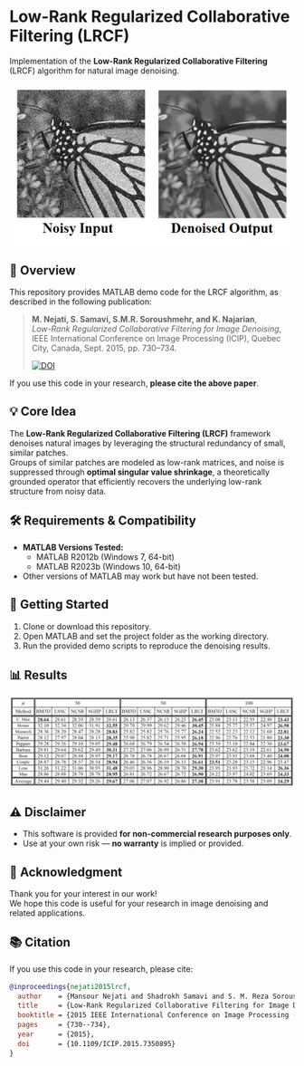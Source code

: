 # Low-Rank Regularized Collaborative Filtering (LRCF)

Implementation of the **Low-Rank Regularized Collaborative Filtering** (LRCF) algorithm for natural image denoising.

<p align="center">
  <img src="readme.png" width="500" alt="LRCF Illustration">
</p>



## 📄 Overview

This repository provides MATLAB demo code for the LRCF algorithm, as described in the following publication:

> **M. Nejati, S. Samavi, S.M.R. Soroushmehr, and K. Najarian**,  
> *Low-Rank Regularized Collaborative Filtering for Image Denoising*,  
> IEEE International Conference on Image Processing (ICIP), Quebec City, Canada, Sept. 2015, pp. 730–734.
>
>  [![DOI](https://img.shields.io/badge/DOI-10.1109%2FICIP.2015.7350874-blue)](https://doi.org/10.1109/ICIP.2015.7350895)

If you use this code in your research, **please cite the above paper**.



## 💡 Core Idea

The **Low-Rank Regularized Collaborative Filtering (LRCF)** framework denoises natural images by leveraging the structural redundancy of small, similar patches.  
Groups of similar patches are modeled as low-rank matrices, and noise is suppressed through **optimal singular value shrinkage**, a theoretically grounded operator that efficiently recovers the underlying low-rank structure from noisy data.  



## 🛠 Requirements & Compatibility

- **MATLAB Versions Tested:**
  - MATLAB R2012b (Windows 7, 64-bit)
  - MATLAB R2023b (Windows 10, 64-bit)  
- Other versions of MATLAB may work but have not been tested.



## 🚀 Getting Started

1. Clone or download this repository.  
2. Open MATLAB and set the project folder as the working directory.  
3. Run the provided demo scripts to reproduce the denoising results.



## 📊 Results

<p align="center">
  <img src="Table.jpg" width="900" alt="Comparison">
</p>



## ⚠ Disclaimer

- This software is provided **for non-commercial research purposes only**.  
- Use at your own risk — **no warranty** is implied or provided.


## 🙏 Acknowledgment

Thank you for your interest in our work!  
We hope this code is useful for your research in image denoising and related applications.


## 📚 Citation

If you use this code in your research, please cite:

```bibtex
@inproceedings{nejati2015lrcf,
  author    = {Mansour Nejati and Shadrokh Samavi and S. M. Reza Soroushmehr and Kayvan Najarian},
  title     = {Low-Rank Regularized Collaborative Filtering for Image Denoising},
  booktitle = {2015 IEEE International Conference on Image Processing (ICIP)},
  pages     = {730--734},
  year      = {2015},
  doi       = {10.1109/ICIP.2015.7350895}
}
